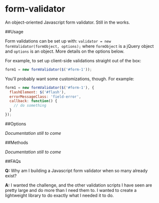 form-validator
==============

An object-oriented Javascript form validator. Still in the works.

##Usage

Form validations can be set up with: `validator = new formValidator(formObject, options);` where `formObject` is a jQuery object and `options` is an object. More details on the options below.

For example, to set up client-side validations straight out of the box:

```javascript
form1 = new formValidator($('#form-1'));
```

You'll probably want some customizations, though. For example:

```javascript
form1 = new formValidator($('#form-1'), {
  flashElement: $('#flash'),
  errorMessageClass: 'field-error',
  callback: function() {
    // do something
  }
});
```

##Options

*Documentation still to come*

##Methods

*Documentation still to come*

##FAQs

**Q:** Why am I building a Javascript form validator when so many already exist?

**A:** I wanted the challenge, and the other validation scripts I have seen are pretty large and do more than I need them to. I wanted to create a lightweight library to do exactly what I needed it to do.
